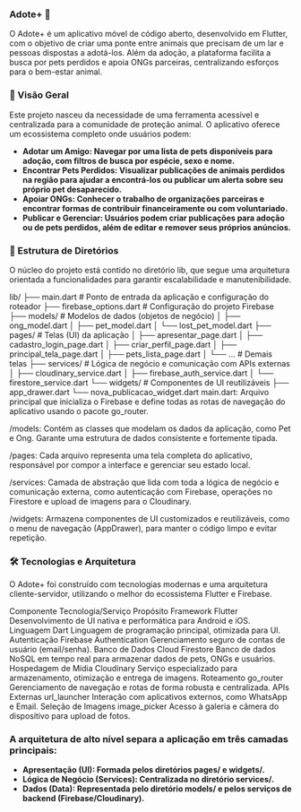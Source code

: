 ### Adote+ 🐾
O Adote+ é um aplicativo móvel de código aberto, desenvolvido em Flutter, com o objetivo de criar uma ponte entre animais que precisam de um lar e pessoas dispostas a adotá-los. Além da adoção, a plataforma facilita a busca por pets perdidos e apoia ONGs parceiras, centralizando esforços para o bem-estar animal.

### 📜 Visão Geral
Este projeto nasceu da necessidade de uma ferramenta acessível e centralizada para a comunidade de proteção animal. O aplicativo oferece um ecossistema completo onde usuários podem:

* **Adotar um Amigo: Navegar por uma lista de pets disponíveis para adoção, com filtros de busca por espécie, sexo e nome.**
* **Encontrar Pets Perdidos: Visualizar publicações de animais perdidos na região para ajudar a encontrá-los ou publicar um alerta sobre seu próprio pet desaparecido.**
* **Apoiar ONGs: Conhecer o trabalho de organizações parceiras e encontrar formas de contribuir financeiramente ou com voluntariado.**
* **Publicar e Gerenciar: Usuários podem criar publicações para adoção ou de pets perdidos, além de editar e remover seus próprios anúncios.**

### 📂 Estrutura de Diretórios
O núcleo do projeto está contido no diretório lib, que segue uma arquitetura orientada a funcionalidades para garantir escalabilidade e manutenibilidade.

lib/
├── main.dart                 # Ponto de entrada da aplicação e configuração do roteador
├── firebase_options.dart     # Configuração do projeto Firebase
├── models/                   # Modelos de dados (objetos de negócio)
│   ├── ong_model.dart
│   ├── pet_model.dart
│   └── lost_pet_model.dart
├── pages/                    # Telas (UI) da aplicação
│   ├── apresentar_page.dart
│   ├── cadastro_login_page.dart
│   ├── criar_perfil_page.dart
│   ├── principal_tela_page.dart
│   ├── pets_lista_page.dart
│   └── ...                   # Demais telas
├── services/                 # Lógica de negócio e comunicação com APIs externas
│   ├── cloudinary_service.dart
│   ├── firebase_auth_service.dart
│   └── firestore_service.dart
└── widgets/                  # Componentes de UI reutilizáveis
    ├── app_drawer.dart
    └── nova_publicacao_widget.dart
main.dart: Arquivo principal que inicializa o Firebase e define todas as rotas de navegação do aplicativo usando o pacote go_router.

/models: Contém as classes que modelam os dados da aplicação, como Pet e Ong. Garante uma estrutura de dados consistente e fortemente tipada.

/pages: Cada arquivo representa uma tela completa do aplicativo, responsável por compor a interface e gerenciar seu estado local.

/services: Camada de abstração que lida com toda a lógica de negócio e comunicação externa, como autenticação com Firebase, operações no Firestore e upload de imagens para o Cloudinary.

/widgets: Armazena componentes de UI customizados e reutilizáveis, como o menu de navegação (AppDrawer), para manter o código limpo e evitar repetição.


### 🛠️ Tecnologias e Arquitetura
O Adote+ foi construído com tecnologias modernas e uma arquitetura cliente-servidor, utilizando o melhor do ecossistema Flutter e Firebase.

Componente	Tecnologia/Serviço	Propósito
Framework	Flutter	Desenvolvimento de UI nativa e performática para Android e iOS.
Linguagem	Dart	Linguagem de programação principal, otimizada para UI.
Autenticação	Firebase Authentication	Gerenciamento seguro de contas de usuário (email/senha).
Banco de Dados	Cloud Firestore	Banco de dados NoSQL em tempo real para armazenar dados de pets, ONGs e usuários.
Hospedagem de Mídia	Cloudinary	Serviço especializado para armazenamento, otimização e entrega de imagens.
Roteamento	go_router	Gerenciamento de navegação e rotas de forma robusta e centralizada.
APIs Externas	url_launcher	Interação com aplicativos externos, como WhatsApp e Email.
Seleção de Imagens	image_picker	Acesso à galeria e câmera do dispositivo para upload de fotos.

### A arquitetura de alto nível separa a aplicação em três camadas principais:

* **Apresentação (UI): Formada pelos diretórios pages/ e widgets/.**
* **Lógica de Negócio (Services): Centralizada no diretório services/.**
* **Dados (Data): Representada pelo diretório models/ e pelos serviços de backend (Firebase/Cloudinary).**
